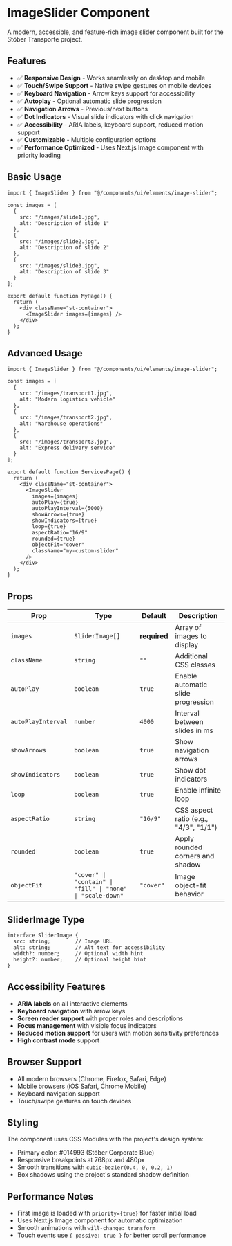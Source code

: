# ImageSlider Component

A modern, accessible, and feature-rich image slider component built for the Stöber Transporte project.

## Features

- ✅ **Responsive Design** - Works seamlessly on desktop and mobile
- ✅ **Touch/Swipe Support** - Native swipe gestures on mobile devices
- ✅ **Keyboard Navigation** - Arrow keys support for accessibility
- ✅ **Autoplay** - Optional automatic slide progression
- ✅ **Navigation Arrows** - Previous/next buttons
- ✅ **Dot Indicators** - Visual slide indicators with click navigation
- ✅ **Accessibility** - ARIA labels, keyboard support, reduced motion support
- ✅ **Customizable** - Multiple configuration options
- ✅ **Performance Optimized** - Uses Next.js Image component with priority loading

## Basic Usage

```tsx
import { ImageSlider } from "@/components/ui/elements/image-slider";

const images = [
  {
    src: "/images/slide1.jpg",
    alt: "Description of slide 1"
  },
  {
    src: "/images/slide2.jpg", 
    alt: "Description of slide 2"
  },
  {
    src: "/images/slide3.jpg",
    alt: "Description of slide 3"
  }
];

export default function MyPage() {
  return (
    <div className="st-container">
      <ImageSlider images={images} />
    </div>
  );
}
```

## Advanced Usage

```tsx
import { ImageSlider } from "@/components/ui/elements/image-slider";

const images = [
  {
    src: "/images/transport1.jpg",
    alt: "Modern logistics vehicle"
  },
  {
    src: "/images/transport2.jpg",
    alt: "Warehouse operations"
  },
  {
    src: "/images/transport3.jpg",
    alt: "Express delivery service"
  }
];

export default function ServicesPage() {
  return (
    <div className="st-container">
      <ImageSlider 
        images={images}
        autoPlay={true}
        autoPlayInterval={5000}
        showArrows={true}
        showIndicators={true}
        loop={true}
        aspectRatio="16/9"
        rounded={true}
        objectFit="cover"
        className="my-custom-slider"
      />
    </div>
  );
}
```

## Props

| Prop | Type | Default | Description |
|------|------|---------|-------------|
| `images` | `SliderImage[]` | **required** | Array of images to display |
| `className` | `string` | `""` | Additional CSS classes |
| `autoPlay` | `boolean` | `true` | Enable automatic slide progression |
| `autoPlayInterval` | `number` | `4000` | Interval between slides in ms |
| `showArrows` | `boolean` | `true` | Show navigation arrows |
| `showIndicators` | `boolean` | `true` | Show dot indicators |
| `loop` | `boolean` | `true` | Enable infinite loop |
| `aspectRatio` | `string` | `"16/9"` | CSS aspect ratio (e.g., "4/3", "1/1") |
| `rounded` | `boolean` | `true` | Apply rounded corners and shadow |
| `objectFit` | `"cover" \| "contain" \| "fill" \| "none" \| "scale-down"` | `"cover"` | Image object-fit behavior |

## SliderImage Type

```tsx
interface SliderImage {
  src: string;        // Image URL
  alt: string;        // Alt text for accessibility
  width?: number;     // Optional width hint
  height?: number;    // Optional height hint
}
```

## Accessibility Features

- **ARIA labels** on all interactive elements
- **Keyboard navigation** with arrow keys
- **Screen reader support** with proper roles and descriptions
- **Focus management** with visible focus indicators
- **Reduced motion support** for users with motion sensitivity preferences
- **High contrast mode** support

## Browser Support

- All modern browsers (Chrome, Firefox, Safari, Edge)
- Mobile browsers (iOS Safari, Chrome Mobile)
- Keyboard navigation support
- Touch/swipe gestures on touch devices

## Styling

The component uses CSS Modules with the project's design system:
- Primary color: #014993 (Stöber Corporate Blue)
- Responsive breakpoints at 768px and 480px
- Smooth transitions with `cubic-bezier(0.4, 0, 0.2, 1)`
- Box shadows using the project's standard shadow definition

## Performance Notes

- First image is loaded with `priority={true}` for faster initial load
- Uses Next.js Image component for automatic optimization
- Smooth animations with `will-change: transform`
- Touch events use `{ passive: true }` for better scroll performance

